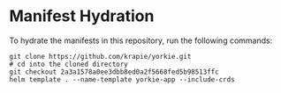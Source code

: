 # Manifest Hydration

To hydrate the manifests in this repository, run the following commands:

```shell
git clone https://github.com/krapie/yorkie.git
# cd into the cloned directory
git checkout 2a3a1578a0ee3dbb8ed0a2f5668fed5b98513ffc
helm template . --name-template yorkie-app --include-crds
```
